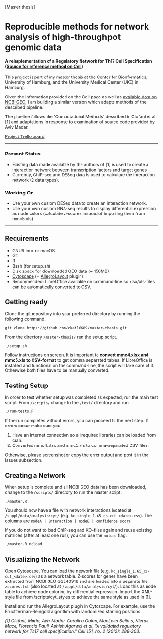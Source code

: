[Master thesis] 
# Reproducible methods for network analysis of high-throughpot genomic data
#### A reimplementation of a Regulatory Network for Th17 Cell Specification ([Source for reference method on Cell](http://www.cell.com/cell/abstract/S0092-8674(12)01123-3))

This project is part of my master thesis at the Center for Bionformatics, University of Hamburg, and the University Medical Center (UKE) in Hamburg.

Given the information provided on the Cell page as well as [available data on NCBI GEO](https://www.ncbi.nlm.nih.gov/geo/query/acc.cgi?acc=GSE40918), I am building a similar version which adapts methods of the described pipeline.

The pipeline follows the 'Computational Methods' described in Ciofani et al. [1] and adaptations in response to examination of source code provided by Aviv Madar. 

[Project Trello board](https://trello.com/b/E6WcAF7I/th17-regulatory-networks)

---
### Present Status
- Existing data made available by the authors of [1] is used to create a interaction network between transcription factors and target genes.
- Currently, ChIP-seq and DESeq data is used to calculate the interaction network (2 data types).

### Working On
- Use your own custom DESeq data to create an interaction network.
- Use your own custom RNA-seq results to display differential expression as node colors (calculate z-scores instead of importing them from mmc5.xls)

---
## Requirements
- GNU/Linux or macOS
- Git
- R
- Bash (for setup.sh)
- Disk space for downloaded GEO data (~ 150MB)
- [Cytoscape](https://www.cytoscape.org) (+ [AllegroLayout](http://allegroviva.com/allegrolayout2/) plugin)
- Recommended: LibreOffice available on command-line so xlsx/xls-files can be automatically converted to CSV.

## Getting ready
Clone the git repository into your preferred directory by running the following command.

`git clone https://github.com/ckeil0689/master-thesis.git`

From the directory `/master-thesis/` run the setup script.

`./setup.sh`

Follow instructions on screen. It is important to **convert mmc4.xlsx and mmc5.xls to CSV-format** to get comma separated tables. If LibreOffice is installed and functional on the command-line, the script will take care of it. Otherwise both files have to be manually converted.

## Testing Setup
In order to test whether setup was completed as expected, run the main test script. From `/scripts/` change to the `/test/` directory and run 

`./run-tests.R`

If the run completes without errors, you can proceed to the next step. If errors occur make sure you

1) Have an internet connection so all required libraries can be loaded from cran. 
2) Converted mmc4.xlsx and mmc5.xls to comma-separated CSV files.

Otherwise, please screenshot or copy the error output and post it in the Issues subsection.

## Creating a Network
When setup is complete and all NCBI GEO data has been downloaded, change to the `/scripts/` directory to run the master script.

`./master.R`

You should now have a file with network interactions located at `/suppl/data/analysis/cyt/` (e.g. `kc_single_1.65_cs-cut_<date>.csv`). The columns are `nodeA | interaction | nodeB | confidence_score`

If you do not want to load ChIP-seq and KO-files again and reuse existing matrices (after at least one run), you can use the `noload` flag.

`./master.R noload`

## Visualizing the Network
Open Cytoscape. You can load the network file (e.g. `kc_single_1.65_cs-cut_<date>.csv`) as a network table. Z-scores for genes have been extracted from NCBI GEO GSE40918 and are loaded into a separate file `zscores.txt` (also located at `/suppl/data/analysis/cyt/`). Load this as node table to achieve node coloring by differential expression. Import the XML-style file from /scripts/cyt_styles to achieve the same style as used in [1]. 

Install and run the AllegroLayout plugin in Cytoscape. For example, use the Fruchterman-Reingold algorithm with randomized starting positions.


*[1] Ciofani, Maria, Aviv Madar, Carolina Galan, MacLean Sellars, Kieran Mace, Florencia Pauli, Ashish Agarwal et al. "A validated regulatory network for Th17 cell specification." Cell 151, no. 2 (2012): 289-303.*
